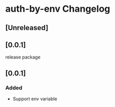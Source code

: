 <!-- Keep a Changelog guide -> https://keepachangelog.com -->

# auth-by-env Changelog

## [Unreleased]

## [0.0.1]
release package

## [0.0.1]
### Added
- Support env variable